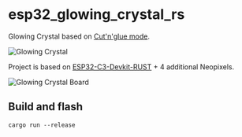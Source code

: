 # esp32_glowing_crystal_rs

Glowing Crystal based on [Cut'n'glue mode](https://obchod.cutnglue.cz/svitici-krystal-b/).

![Glowing Crystal](img/esp32-glowing-crystal.png)

Project is based on [ESP32-C3-Devkit-RUST](https://github.com/esp-rs/esp-rust-board) + 4 additional Neopixels.

![Glowing Crystal Board](img/esp32-glowing-crystal-board.png)

## Build and flash

```
cargo run --release
```

